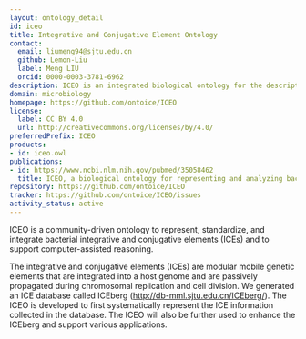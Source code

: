 ```yaml
---
layout: ontology_detail
id: iceo
title: Integrative and Conjugative Element Ontology
contact:
  email: liumeng94@sjtu.edu.cn
  github: Lemon-Liu
  label: Meng LIU
  orcid: 0000-0003-3781-6962
description: ICEO is an integrated biological ontology for the description of bacterial integrative and conjugative elements (ICEs).
domain: microbiology
homepage: https://github.com/ontoice/ICEO
license:
  label: CC BY 4.0
  url: http://creativecommons.org/licenses/by/4.0/
preferredPrefix: ICEO
products:
- id: iceo.owl
publications:
- id: https://www.ncbi.nlm.nih.gov/pubmed/35058462
  title: ICEO, a biological ontology for representing and analyzing bacterial integrative and conjugative elements
repository: https://github.com/ontoice/ICEO
tracker: https://github.com/ontoice/ICEO/issues
activity_status: active
---
```


ICEO is a community-driven ontology to represent, standardize, and integrate bacterial integrative and conjugative elements (ICEs) and to support computer-assisted reasoning.

The integrative and conjugative elements (ICEs) are modular mobile genetic elements that are integrated into a host genome and are passively propagated during chromosomal replication and cell division. We generated an ICE database called ICEberg (http://db-mml.sjtu.edu.cn/ICEberg/). The ICEO is developed to first systematically represent the ICE information collected in the database. The ICEO will also be further used to enhance the ICEberg and support various applications.
